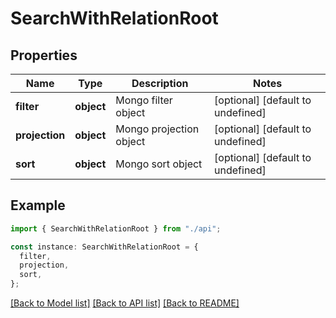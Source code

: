# SearchWithRelationRoot

## Properties

| Name           | Type       | Description             | Notes                             |
| -------------- | ---------- | ----------------------- | --------------------------------- |
| **filter**     | **object** | Mongo filter object     | [optional] [default to undefined] |
| **projection** | **object** | Mongo projection object | [optional] [default to undefined] |
| **sort**       | **object** | Mongo sort object       | [optional] [default to undefined] |

## Example

```typescript
import { SearchWithRelationRoot } from "./api";

const instance: SearchWithRelationRoot = {
  filter,
  projection,
  sort,
};
```

[[Back to Model list]](../README.md#documentation-for-models) [[Back to API list]](../README.md#documentation-for-api-endpoints) [[Back to README]](../README.md)
